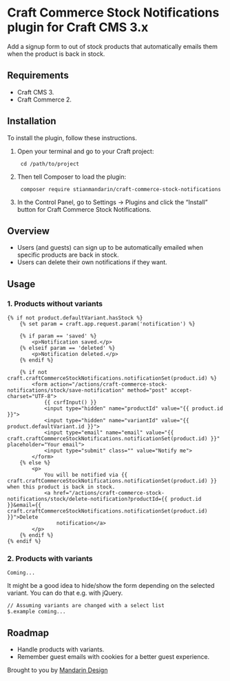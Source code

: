 # Craft Commerce Stock Notifications plugin for Craft CMS 3.x

Add a signup form to out of stock products that automatically emails them when the product is back in stock.

## Requirements

* Craft CMS 3.
* Craft Commerce 2.

## Installation

To install the plugin, follow these instructions.

1. Open your terminal and go to your Craft project:

        cd /path/to/project

2. Then tell Composer to load the plugin:

        composer require stianmandarin/craft-commerce-stock-notifications

3. In the Control Panel, go to Settings → Plugins and click the “Install” button for Craft Commerce Stock Notifications.

## Overview

* Users (and guests) can sign up to be automatically emailed when specific products are back in stock.
* Users can delete their own notifications if they want.

## Usage

### 1. Products without variants

```
{% if not product.defaultVariant.hasStock %}
    {% set param = craft.app.request.param('notification') %}

    {% if param == 'saved' %}
        <p>Notification saved.</p>
    {% elseif param == 'deleted' %}
        <p>Notification deleted.</p>
    {% endif %}

    {% if not craft.craftCommerceStockNotifications.notificationSet(product.id) %}
        <form action="/actions/craft-commerce-stock-notifications/stock/save-notification" method="post" accept-charset="UTF-8">
            {{ csrfInput() }}
            <input type="hidden" name="productId" value="{{ product.id }}">
            <input type="hidden" name="variantId" value="{{ product.defaultVariant.id }}">
            <input type="email" name="email" value="{{ craft.craftCommerceStockNotifications.notificationSet(product.id) }}" placeholder="Your email">
            <input type="submit" class="" value="Notify me">
        </form>
    {% else %}
        <p>
            You will be notified via {{ craft.craftCommerceStockNotifications.notificationSet(product.id) }} when this product is back in stock.
            <a href="/actions/craft-commerce-stock-notifications/stock/delete-notification?productId={{ product.id }}&email={{ craft.craftCommerceStockNotifications.notificationSet(product.id) }}">Delete
                notification</a>
        </p>
    {% endif %}
{% endif %}
```

### 2. Products with variants

```
Coming...
```

It might be a good idea to hide/show the form depending on the selected variant. You
can do that e.g. with jQuery.

```
// Assuming variants are changed with a select list
$.example coming...
```

## Roadmap

* Handle products with variants.
* Remember guest emails with cookies for a better guest experience.

Brought to you by [Mandarin Design](https://mandarindesign.no)
